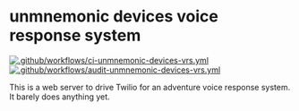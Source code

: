 # unmnemonic devices voice response system

[![.github/workflows/ci-unmnemonic-devices-vrs.yml](https://github.com/backspace/adventures/actions/workflows/ci-unmnemonic-devices-vrs.yml/badge.svg)](https://github.com/backspace/adventures/actions/workflows/ci-unmnemonic-devices-vrs.yml) [![.github/workflows/audit-unmnemonic-devices-vrs.yml](https://github.com/backspace/adventures/actions/workflows/audit-unmnemonic-devices-vrs.yml/badge.svg)](https://github.com/backspace/adventures/actions/workflows/audit-unmnemonic-devices-vrs.yml)

This is a web server to drive Twilio for an adventure voice response system. It barely does anything yet.
